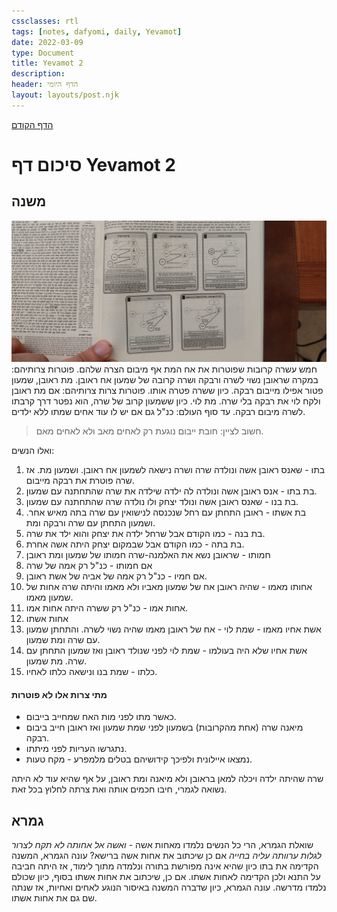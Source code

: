 ```yaml
---
cssclasses: rtl
tags: [notes, dafyomi, daily, Yevamot] 
date: 2022-03-09
type: Document
title: Yevamot 2
description: 
header: הדף היומי
layout: layouts/post.njk
---
```


[הדף הקודם](../2022-03-08)

# סיכום דף Yevamot 2

## משנה 
 
![](static/Pasted%20image%2020220309202534.png)
חמש עשרה קרובות שפוטרות את אח המת אף מיבום הצרה שלהם. 
פוטרות צרותיהם: במקרה שראובן נשוי לשרה ורבקה ושרה קרובה של שמעון אח ראובן. מת ראובן, שמעון פטור אפילו מייבום רבקה. כיון ששרה פטרה אותו.
פוטרות צרות צרותיהם: אם מת ראובן ולקח לוי את רבקה בלי שרה. מת לוי. כיון ששמעון קרוב של שרה, הוא נפטר דרך קרבתו לשרה מיבום רבקה.
עד סוף העולם: כנ"ל גם אם יש לו עוד אחים שמתו ללא ילדים.
> חשוב לציין: חובת ייבום נוגעת רק לאחים מאב ולא לאחים מאם.

ואלו הנשים:
1. בתו - שאנס ראובן אשה ונולדה שרה ושרה נישאה לשמעון אח ראובן. ושמעון מת. אז שרה פוטרת את רבקה מייבום.
2. בת בתו - אנס ראובן אשה ונולדה לה ילדה שילדה את שרה שהתחתנה עם שמעון.
3. בת בנו - שאנס ראובן אשה ונולד יצחק ולו נולדה שרה שהתחתנה עם שמעון.
4. בת אשתו - ראובן התחתן עם רחל שנכנסה לנישואין עם שרה בתה מאיש אחר. ושמעון התחתן עם שרה ורבקה ומת.
5. בת בנה - כמו הקודם אבל שרחל ילדה את יצחק והוא ילד את שרה.
6. בת בתה - כמו הקודם אבל שבמקום יצחק היתה אשה אחרת.
7. חמותו - שראובן נשא את האלמנה-שרה חמותו של שמעון ומת ראובן
8. אם חמותו - כנ"ל רק אמה של שרה 
9. אם חמיו - כנ"ל רק אמה של אביה של אשת ראובן. 
10. אחותו מאמו - שהיה ראובן אח של שמעון מאביו ולא מאמו והיתה שרה אחות של שמעון מאמו.
11. אחות אמו - כנ"ל רק ששרה היתה אחות אמו.
12. אחות אשתו
13. אשת אחיו מאמו - שמת לוי - אח של ראובן מאמו שהיה נשוי לשרה. והתחתן שמעון עם שרה ומת שמעון. 
14. אשת אחיו שלא היה בעולמו - שמת לוי לפני שנולד ראובן ואז שמעון התחתן עם שרה. מת שמעון.
15. כלתו - שמת בנו ונישאה כלתו לאחיו.
#### מתי צרות אלו לא פוטרות
- כאשר מתו לפני מות האח שמחייב בייבום.
- מיאנה שרה (אחת מהקרובות) בשמעון לפני שמת שמעון ואז ראובן חייב ביבום רבקה.
- נתגרשו העריות לפני מיתתו.
- נמצאו איילונית ולפיכך קידושיהם בטלים מלמפרע - מקח טעות.

שרה שהיתה ילדה ויכלה למאן בראובן ולא מיאנה ומת ראובן, על אף שהיא עוד לא היתה נשואה לגמרי, חיבו חכמים אותה ואת צרתה לחלוץ בכל זאת.
## גמרא
שואלת הגמרא, הרי כל הנשים נלמדו מאחות אשה - *ואשה אל אחותה לא תקח לצרור לגלות ערוותה עליה בחייה*  אם כן שיכתוב את אחות אשה ברישא?
עונה הגמרא, המשנה הקדימה את בתו כיון שהיא אינה מפורשת בתורה ונלמדה מתוך לימוד, אז היתה חביבה על התנא ולכן הקדימה לאחות אשתו.
אם כן, שיכתוב את אחות אשתו בסוף, כיון שכולם נלמדו מדרשה.
עונה הגמרא, כיון שדברה המשנה באיסור הנוגע לאחים ואחיות, אז שנתה שם גם את אחות אשתו. 